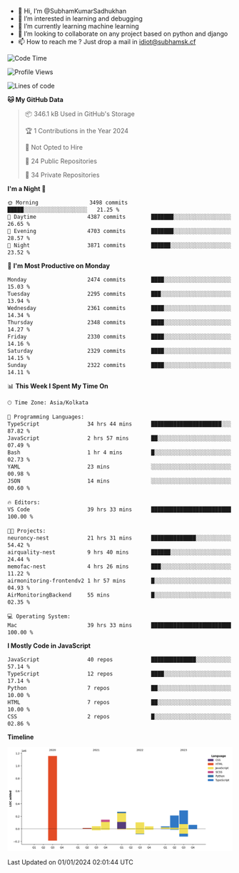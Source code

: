 - 👋 Hi, I’m @SubhamKumarSadhukhan
- 👀 I’m interested in learning and debugging
- 🌱 I’m currently learning machine learning
- 💞️ I’m looking to collaborate on any project based on python and django
- 📫 How to reach me ?
      Just drop a mail in idiot@subhamsk.cf

<!---
SubhamKumarSadhukhan/SubhamKumarSadhukhan is a ✨ special ✨ repository because its `README.md` (this file) appears on your GitHub profile.
You can click the Preview link to take a look at your changes.
--->


<!--START_SECTION:waka-->
![Code Time](http://img.shields.io/badge/Code%20Time-1%2C822%20hrs%2035%20mins-blue)

![Profile Views](http://img.shields.io/badge/Profile%20Views-0-blue)

![Lines of code](https://img.shields.io/badge/From%20Hello%20World%20I%27ve%20Written-2.4%20million%20lines%20of%20code-blue)

**🐱 My GitHub Data** 

> 📦 346.1 kB Used in GitHub's Storage 
 > 
> 🏆 1 Contributions in the Year 2024
 > 
> 🚫 Not Opted to Hire
 > 
> 📜 24 Public Repositories 
 > 
> 🔑 34 Private Repositories 
 > 
**I'm a Night 🦉** 

```text
🌞 Morning                3498 commits        █████░░░░░░░░░░░░░░░░░░░░   21.25 % 
🌆 Daytime                4387 commits        ███████░░░░░░░░░░░░░░░░░░   26.65 % 
🌃 Evening                4703 commits        ███████░░░░░░░░░░░░░░░░░░   28.57 % 
🌙 Night                  3871 commits        ██████░░░░░░░░░░░░░░░░░░░   23.52 % 
```
📅 **I'm Most Productive on Monday** 

```text
Monday                   2474 commits        ████░░░░░░░░░░░░░░░░░░░░░   15.03 % 
Tuesday                  2295 commits        ███░░░░░░░░░░░░░░░░░░░░░░   13.94 % 
Wednesday                2361 commits        ████░░░░░░░░░░░░░░░░░░░░░   14.34 % 
Thursday                 2348 commits        ████░░░░░░░░░░░░░░░░░░░░░   14.27 % 
Friday                   2330 commits        ████░░░░░░░░░░░░░░░░░░░░░   14.16 % 
Saturday                 2329 commits        ████░░░░░░░░░░░░░░░░░░░░░   14.15 % 
Sunday                   2322 commits        ████░░░░░░░░░░░░░░░░░░░░░   14.11 % 
```


📊 **This Week I Spent My Time On** 

```text
🕑︎ Time Zone: Asia/Kolkata

💬 Programming Languages: 
TypeScript               34 hrs 44 mins      ██████████████████████░░░   87.82 % 
JavaScript               2 hrs 57 mins       ██░░░░░░░░░░░░░░░░░░░░░░░   07.49 % 
Bash                     1 hr 4 mins         █░░░░░░░░░░░░░░░░░░░░░░░░   02.73 % 
YAML                     23 mins             ░░░░░░░░░░░░░░░░░░░░░░░░░   00.98 % 
JSON                     14 mins             ░░░░░░░░░░░░░░░░░░░░░░░░░   00.60 % 

🔥 Editors: 
VS Code                  39 hrs 33 mins      █████████████████████████   100.00 % 

🐱‍💻 Projects: 
neuroncy-nest            21 hrs 31 mins      ██████████████░░░░░░░░░░░   54.42 % 
airquality-nest          9 hrs 40 mins       ██████░░░░░░░░░░░░░░░░░░░   24.44 % 
memofac-nest             4 hrs 26 mins       ███░░░░░░░░░░░░░░░░░░░░░░   11.22 % 
airmonitoring-frontendv2 1 hr 57 mins        █░░░░░░░░░░░░░░░░░░░░░░░░   04.93 % 
AirMonitoringBackend     55 mins             █░░░░░░░░░░░░░░░░░░░░░░░░   02.35 % 

💻 Operating System: 
Mac                      39 hrs 33 mins      █████████████████████████   100.00 % 
```

**I Mostly Code in JavaScript** 

```text
JavaScript               40 repos            ██████████████░░░░░░░░░░░   57.14 % 
TypeScript               12 repos            ████░░░░░░░░░░░░░░░░░░░░░   17.14 % 
Python                   7 repos             ██░░░░░░░░░░░░░░░░░░░░░░░   10.00 % 
HTML                     7 repos             ██░░░░░░░░░░░░░░░░░░░░░░░   10.00 % 
CSS                      2 repos             █░░░░░░░░░░░░░░░░░░░░░░░░   02.86 % 
```



**Timeline**

![Lines of Code chart](https://raw.githubusercontent.com/SubhamKumarSadhukhan/SubhamKumarSadhukhan/main/assets/bar_graph.png)


 Last Updated on 01/01/2024 02:01:44 UTC
<!--END_SECTION:waka-->
